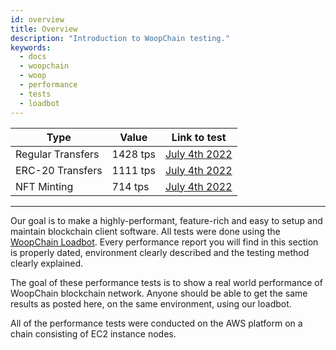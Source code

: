 ```yaml
---
id: overview 
title: Overview
description: "Introduction to WoopChain testing."
keywords:
  - docs
  - woopchain
  - woop
  - performance
  - tests
  - loadbot
---
```


| Type | Value | Link to test |
| ---- | ----- | ------------ |
| Regular Transfers | 1428 tps | [July 4th 2022](test-history/test-2022-07-04.md#results-of-eoa-to-eoa-transfers) |
| ERC-20 Transfers | 1111 tps | [July 4th 2022](test-history/test-2022-07-04.md#results-of-erc20-token-transfers) |
| NFT Minting | 714 tps | [July 4th 2022](test-history/test-2022-07-04.md#results-of-erc721-token-minting) |

--- 

Our goal is to make a highly-performant, feature-rich and easy to setup and maintain blockchain client software.
All tests were done using the [WoopChain Loadbot](../additional-features/stress-testing.md).
Every performance report you will find in this section is properly dated, environment clearly described and the testing method clearly explained.   

The goal of these performance tests is to show a real world performance of WoopChain blockchain network.
Anyone should be able to get the same results as posted here, on the same environment, using our loadbot.    

All of the performance tests were conducted on the AWS platform on a chain consisting of EC2 instance nodes.